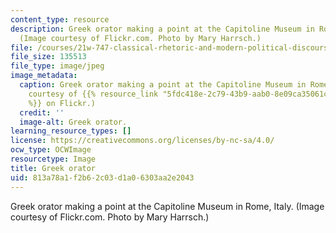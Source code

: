 ```yaml
---
content_type: resource
description: Greek orator making a point at the Capitoline Museum in Rome, Italy.
  (Image courtesy of Flickr.com. Photo by Mary Harrsch.)
file: /courses/21w-747-classical-rhetoric-and-modern-political-discourse-fall-2009/813a78a1f2b62c03d1a06303aa2e2043_21w-747f09.jpg
file_size: 135513
file_type: image/jpeg
image_metadata:
  caption: Greek orator making a point at the Capitoline Museum in Rome, Italy. (Image
    courtesy of {{% resource_link "5fdc418e-2c79-43b9-aab0-8e09ca35061c" "mharrsch"
    %}} on Flickr.)
  credit: ''
  image-alt: Greek orator.
learning_resource_types: []
license: https://creativecommons.org/licenses/by-nc-sa/4.0/
ocw_type: OCWImage
resourcetype: Image
title: Greek orator
uid: 813a78a1-f2b6-2c03-d1a0-6303aa2e2043
---
```

Greek orator making a point at the Capitoline Museum in Rome, Italy. (Image courtesy of Flickr.com. Photo by Mary Harrsch.)